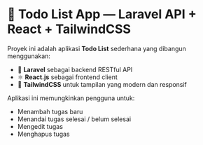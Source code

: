 # 📝 Todo List App — Laravel API + React + TailwindCSS

Proyek ini adalah aplikasi **Todo List** sederhana yang dibangun menggunakan:
- 🎯 **Laravel** sebagai backend RESTful API  
- ⚛️ **React.js** sebagai frontend client  
- 🎨 **TailwindCSS** untuk tampilan yang modern dan responsif  

Aplikasi ini memungkinkan pengguna untuk:
- Menambah tugas baru  
- Menandai tugas selesai / belum selesai  
- Mengedit tugas  
- Menghapus tugas

